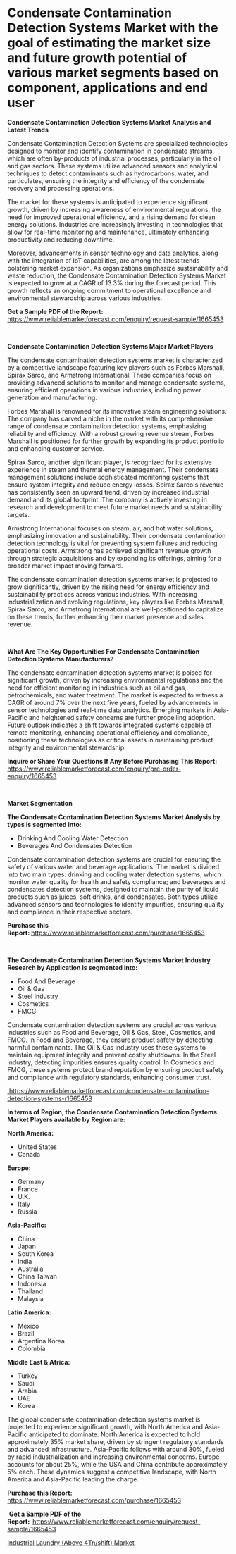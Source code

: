 <p><h1>Condensate Contamination Detection Systems Market with the goal of estimating the market size and future growth potential of various market segments based on component, applications and end user</h1></p><p><strong>Condensate Contamination Detection Systems Market Analysis and Latest Trends</strong></p>
<p><p>Condensate Contamination Detection Systems are specialized technologies designed to monitor and identify contamination in condensate streams, which are often by-products of industrial processes, particularly in the oil and gas sectors. These systems utilize advanced sensors and analytical techniques to detect contaminants such as hydrocarbons, water, and particulates, ensuring the integrity and efficiency of the condensate recovery and processing operations. </p><p>The market for these systems is anticipated to experience significant growth, driven by increasing awareness of environmental regulations, the need for improved operational efficiency, and a rising demand for clean energy solutions. Industries are increasingly investing in technologies that allow for real-time monitoring and maintenance, ultimately enhancing productivity and reducing downtime. </p><p>Moreover, advancements in sensor technology and data analytics, along with the integration of IoT capabilities, are among the latest trends bolstering market expansion. As organizations emphasize sustainability and waste reduction, the Condensate Contamination Detection Systems Market is expected to grow at a CAGR of 13.3% during the forecast period. This growth reflects an ongoing commitment to operational excellence and environmental stewardship across various industries.</p></p>
<p><strong>Get a Sample PDF of the Report:&nbsp;</strong> <a href="https://www.reliablemarketforecast.com/enquiry/request-sample/1665453?utm_campaign=3099&utm_medium=2&utm_source=Github&utm_content=ia&utm_term=11042025&utm_id=condensate-contamination-detection-systems">https://www.reliablemarketforecast.com/enquiry/request-sample/1665453</a></p>
<p>&nbsp;</p>
<p><strong>Condensate Contamination Detection Systems Major Market Players</strong></p>
<p><p>The condensate contamination detection systems market is characterized by a competitive landscape featuring key players such as Forbes Marshall, Spirax Sarco, and Armstrong International. These companies focus on providing advanced solutions to monitor and manage condensate systems, ensuring efficient operations in various industries, including power generation and manufacturing.</p><p>Forbes Marshall is renowned for its innovative steam engineering solutions. The company has carved a niche in the market with its comprehensive range of condensate contamination detection systems, emphasizing reliability and efficiency. With a robust growing revenue stream, Forbes Marshall is positioned for further growth by expanding its product portfolio and enhancing customer service.</p><p>Spirax Sarco, another significant player, is recognized for its extensive experience in steam and thermal energy management. Their condensate management solutions include sophisticated monitoring systems that ensure system integrity and reduce energy losses. Spirax Sarco's revenue has consistently seen an upward trend, driven by increased industrial demand and its global footprint. The company is actively investing in research and development to meet future market needs and sustainability targets.</p><p>Armstrong International focuses on steam, air, and hot water solutions, emphasizing innovation and sustainability. Their condensate contamination detection technology is vital for preventing system failures and reducing operational costs. Armstrong has achieved significant revenue growth through strategic acquisitions and by expanding its offerings, aiming for a broader market impact moving forward.</p><p>The condensate contamination detection systems market is projected to grow significantly, driven by the rising need for energy efficiency and sustainability practices across various industries. With increasing industrialization and evolving regulations, key players like Forbes Marshall, Spirax Sarco, and Armstrong International are well-positioned to capitalize on these trends, further enhancing their market presence and sales revenue.</p></p>
<p>&nbsp;</p>
<p><strong>What Are The Key Opportunities For Condensate Contamination Detection Systems Manufacturers?</strong></p>
<p><p>The condensate contamination detection systems market is poised for significant growth, driven by increasing environmental regulations and the need for efficient monitoring in industries such as oil and gas, petrochemicals, and water treatment. The market is expected to witness a CAGR of around 7% over the next five years, fueled by advancements in sensor technologies and real-time data analytics. Emerging markets in Asia-Pacific and heightened safety concerns are further propelling adoption. Future outlook indicates a shift towards integrated systems capable of remote monitoring, enhancing operational efficiency and compliance, positioning these technologies as critical assets in maintaining product integrity and environmental stewardship.</p></p>
<p><strong>Inquire or Share Your Questions If Any Before Purchasing This Report:</strong> <a href="https://www.reliablemarketforecast.com/enquiry/pre-order-enquiry/1665453?utm_campaign=3099&utm_medium=2&utm_source=Github&utm_content=ia&utm_term=11042025&utm_id=condensate-contamination-detection-systems">https://www.reliablemarketforecast.com/enquiry/pre-order-enquiry/1665453</a></p>
<p>&nbsp;</p>
<p><strong>Market Segmentation</strong></p>
<p><strong>The Condensate Contamination Detection Systems Market Analysis by types is segmented into:</strong></p>
<p><ul><li>Drinking And Cooling Water Detection</li><li>Beverages And Condensates Detection</li></ul></p>
<p><p>Condensate contamination detection systems are crucial for ensuring the safety of various water and beverage applications. The market is divided into two main types: drinking and cooling water detection systems, which monitor water quality for health and safety compliance; and beverages and condensates detection systems, designed to maintain the purity of liquid products such as juices, soft drinks, and condensates. Both types utilize advanced sensors and technologies to identify impurities, ensuring quality and compliance in their respective sectors.</p></p>
<p><strong>Purchase this Report:&nbsp;</strong><a href="https://www.reliablemarketforecast.com/purchase/1665453?utm_campaign=3099&utm_medium=2&utm_source=Github&utm_content=ia&utm_term=11042025&utm_id=condensate-contamination-detection-systems">https://www.reliablemarketforecast.com/purchase/1665453</a></p>
<p>&nbsp;</p>
<p><strong>The Condensate Contamination Detection Systems Market Industry Research by Application is segmented into:</strong></p>
<p><ul><li>Food And Beverage</li><li>Oil & Gas</li><li>Steel Industry</li><li>Cosmetics</li><li>FMCG</li></ul></p>
<p><p>Condensate contamination detection systems are crucial across various industries such as Food and Beverage, Oil & Gas, Steel, Cosmetics, and FMCG. In Food and Beverage, they ensure product safety by detecting harmful contaminants. The Oil & Gas industry uses these systems to maintain equipment integrity and prevent costly shutdowns. In the Steel industry, detecting impurities ensures quality control. In Cosmetics and FMCG, these systems protect brand reputation by ensuring product safety and compliance with regulatory standards, enhancing consumer trust.</p></p>
<p><a href="https://www.reliablemarketforecast.com/condensate-contamination-detection-systems-r1665453?utm_campaign=3099&utm_medium=2&utm_source=Github&utm_content=ia&utm_term=11042025&utm_id=condensate-contamination-detection-systems">&nbsp;https://www.reliablemarketforecast.com/condensate-contamination-detection-systems-r1665453</a></p>
<p><strong>In terms of Region, the Condensate Contamination Detection Systems Market Players available by Region are:</strong></p>
<p>
    <p> <strong> North America: </strong>
        <ul>
            <li>United States</li>
            <li>Canada</li>
        </ul>
        </p> 
    <p> <strong> Europe: </strong>
        <ul>
            <li>Germany</li>
            <li>France</li>
            <li>U.K.</li>
            <li>Italy</li>
            <li>Russia</li>
        </ul>
        </p> 
    <p> <strong> Asia-Pacific: </strong>
        <ul>
            <li>China</li>
            <li>Japan</li>
            <li>South Korea</li>
            <li>India</li>
            <li>Australia</li>
            <li>China Taiwan</li>
            <li>Indonesia</li>
            <li>Thailand</li>
            <li>Malaysia</li>
        </ul>
        </p> 
    <p> <strong> Latin America: </strong>
        <ul>
            <li>Mexico</li>
            <li>Brazil</li>
            <li>Argentina Korea</li>
            <li>Colombia</li>
        </ul>
        </p> 
    <p> <strong> Middle East & Africa: </strong>
        <ul>
            <li>Turkey</li>
            <li>Saudi</li>
            <li>Arabia</li>
            <li>UAE</li>
            <li>Korea</li>
        </ul>
    </p>
    </p>
<p><p>The global condensate contamination detection systems market is projected to experience significant growth, with North America and Asia-Pacific anticipated to dominate. North America is expected to hold approximately 35% market share, driven by stringent regulatory standards and advanced infrastructure. Asia-Pacific follows with around 30%, fueled by rapid industrialization and increasing environmental concerns. Europe accounts for about 25%, while the USA and China contribute approximately 5% each. These dynamics suggest a competitive landscape, with North America and Asia-Pacific leading the charge.</p></p>
<p><strong>Purchase this Report: </strong><a href="https://www.reliablemarketforecast.com/purchase/1665453?utm_campaign=3099&utm_medium=2&utm_source=Github&utm_content=ia&utm_term=11042025&utm_id=condensate-contamination-detection-systems">https://www.reliablemarketforecast.com/purchase/1665453</a></p>
<p>&nbsp;<strong>Get a Sample PDF of the Report:&nbsp;&nbsp;</strong><a href="https://www.reliablemarketforecast.com/enquiry/request-sample/1665453?utm_campaign=3099&utm_medium=2&utm_source=Github&utm_content=ia&utm_term=11042025&utm_id=condensate-contamination-detection-systems">https://www.reliablemarketforecast.com/enquiry/request-sample/1665453</a></p>
<p><strong></strong></p>
<p><p><a href="https://github.com/felishtimoti/Market-Research-Report-List-1/blob/main/industrial-laundry-above-4tnshift-market.md?utm_campaign=3099&utm_medium=2&utm_source=Github&utm_content=ia&utm_term=11042025&utm_id=condensate-contamination-detection-systems">Industrial Laundry (Above 4Tn/shift) Market</a></p></p>